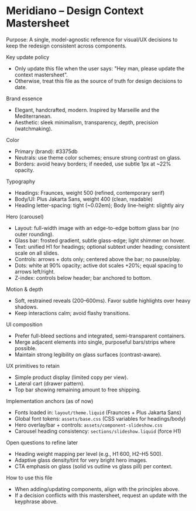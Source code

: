 # Meridiano – Design Context Mastersheet

Purpose: A single, model-agnostic reference for visual/UX decisions to keep the redesign consistent across components.

Key update policy

- Only update this file when the user says: "Hey man, please update the context mastersheet".
- Otherwise, treat this file as the source of truth for design decisions to date.

Brand essence

- Elegant, handcrafted, modern. Inspired by Marseille and the Mediterranean.
- Aesthetic: sleek minimalism, transparency, depth, precision (watchmaking).

Color

- Primary (brand): #3375db
- Neutrals: use theme color schemes; ensure strong contrast on glass.
- Borders: avoid heavy borders; if needed, use subtle 1px at ~22% opacity.

Typography

- Headings: Fraunces, weight 500 (refined, contemporary serif)
- Body/UI: Plus Jakarta Sans, weight 400 (clean, readable)
- Heading letter-spacing: tight (~0.02em); Body line-height: slightly airy

Hero (carousel)

- Layout: full-width image with an edge-to-edge bottom glass bar (no outer rounding).
- Glass bar: frosted gradient, subtle glass-edge; light shimmer on hover.
- Text: unified H1 for headings; optional subtext under heading; consistent scale on all slides.
- Controls: arrows + dots only; centered above the bar; no pause/play.
- Dots: white at 90% opacity; active dot scales +20%; equal spacing to arrows left/right.
- Z-index: controls below header; bar anchored to bottom.

Motion & depth

- Soft, restrained reveals (200–600ms). Favor subtle highlights over heavy shadows.
- Keep interactions calm; avoid flashy transitions.

UI composition

- Prefer full-bleed sections and integrated, semi-transparent containers.
- Merge adjacent elements into single, purposeful bars/strips where possible.
- Maintain strong legibility on glass surfaces (contrast-aware).

UX primitives to retain

- Simple product display (limited copy per view).
- Lateral cart (drawer pattern).
- Top bar showing remaining amount to free shipping.

Implementation anchors (as of now)

- Fonts loaded in: `layout/theme.liquid` (Fraunces + Plus Jakarta Sans)
- Global font tokens: `assets/base.css` (CSS variables for headings/body)
- Hero overlay/bar + controls: `assets/component-slideshow.css`
- Carousel heading consistency: `sections/slideshow.liquid` (force H1)

Open questions to refine later

- Heading weight mapping per level (e.g., H1 600, H2–H5 500).
- Adaptive glass density/tint for very bright hero images.
- CTA emphasis on glass (solid vs outline vs glass pill) per context.

How to use this file

- When adding/updating components, align with the principles above.
- If a decision conflicts with this mastersheet, request an update with the keyphrase above.
